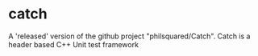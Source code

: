 # catch
A 'released' version of the github project "philsquared/Catch".  Catch is a header based C++ Unit test framework
